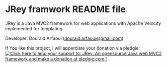 JRey framwork README file
============================================

JRey is a Java MVC2 framework for web applications with Apache Velocity implemented for templating.

Developer: Douraid Arfaoui (douraid.arfaoui@gmail.com)

If You like this project, i will apperciate your donation via pledgie: <a href='https://pledgie.com/campaigns/24252'><img alt='Click here to lend your support to: JRey: An opensource Java web MVC2 framework and make a donation at pledgie.com !' src='https://pledgie.com/campaigns/24252.png?skin_name=chrome' border='0' ></a>
